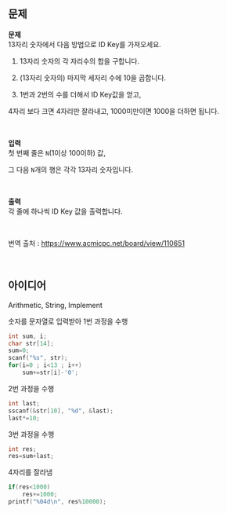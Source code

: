 ## 문제
**문제**  
13자리 숫자에서 다음 방법으로 ID Key를 가져오세요.

1. 13자리 숫자의 각 자리수의 합을 구합니다.

2. (13자리 숫자의) 마지막 세자리 수에 10을 곱합니다.

3. 1번과 2번의 수를 더해서 ID Key값을 얻고,

4자리 보다 크면 4자리만 잘라내고, 1000미만이면 1000을 더하면 됩니다.

<br/>

**입력**  
첫 번째 줄은 `N`(1이상 100이하) 값,

그 다음 `N`개의 행은 각각 13자리 숫자입니다.

<br/>

**출력**  
각 줄에 하나씩 ID Key 값을 출력합니다.

<br/>

번역 출처 : https://www.acmicpc.net/board/view/110651

<br/>

## 아이디어
Arithmetic, String, Implement

숫자를 문자열로 입력받아 1번 과정을 수행
```c
int sum, i;
char str[14];
sum=0;
scanf("%s", str);
for(i=0 ; i<13 ; i++)
	sum+=str[i]-'0';
```
2번 과정을 수행
```c
int last;
sscanf(&str[10], "%d", &last);
last*=10;
```
3번 과정을 수행
```c
int res;
res=sum+last;
```
4자리를 잘라냄
```c
if(res<1000)
	res+=1000;
printf("%04d\n", res%10000);
```